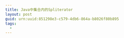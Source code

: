 ```yaml
---
title: Java中集合内的Spliterator
layout: post
guid: urn:uuid:851298e3-c579-4db6-864a-b8026f80b895
tags:
  - 
---
```



